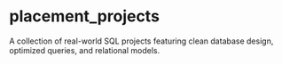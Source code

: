 # placement_projects

A collection of real-world SQL projects featuring clean database design, optimized queries, and relational models. 
